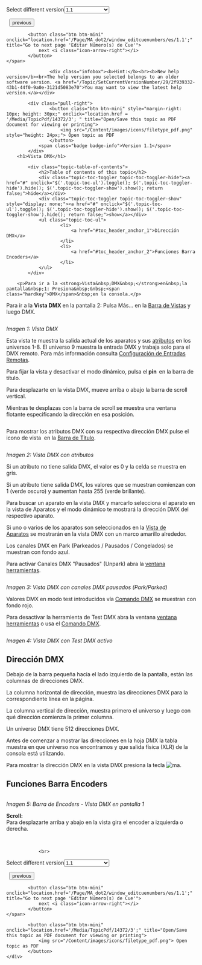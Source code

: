 
<div class="topic-navigation">

<div class="pull-right">
	<span class="pull-left">


<div class="pull-left">
<form action="/Topic/SetCurrentVersionNumber" class="form-inline" id="frmTagSelector" method="post">	<span class="form-mini">
		<div class="input-prepend"><span class="add-on">Select different version</span><select autocomplete="off" id="versionNumberId" name="versionNumberId" onchange="$(this).closest('#frmTagSelector').submit();" style="width: 120px;"><option value="">- latest -</option>
<option selected="selected" value="3">1.1</option>
<option value="7">1.2</option>
<option value="12">1.3</option>
<option value="16">1.5</option>
<option value="29">1.9</option>
</select></div>
		<input data-val="true" data-val-number="The field Int32 must be a number." data-val-required="The Int32 field is required." id="ProductId" name="ProductId" type="hidden" value="7">
		<input id="CurrentGuid" name="CurrentGuid" type="hidden" value="2f939332-43b1-44f0-9a0e-3121d5083e70">
	</span>
</form></div>&nbsp;	</span>
	<span class="pull-right" style="white-space: nowrap;">
			<button class="btn btn-mini" onclick="location.href='/Page/MA_dot2/ViewItem_Dimmer/es/1.1'; " title="Go to previous page 'Tipo de Preset Dimmer'">
				<i class="icon-arrow-left"></i> previous
			</button>

			<button class="btn btn-mini" onclick="location.href='/Page/MA_dot2/window_editcuenumbers/es/1.1';" title="Go to next page 'Editar Número(s) de Cue'">
				next <i class="icon-arrow-right"></i> 
			</button>
	</span>
</div>
<div class="clear-fix" style="margin-bottom: 10px"></div>
</div>

					<div class="infobox"><b>Hint:</b><br><b>New help version</b><br>The help version you selected belongs to an older software version. <a href="/Topic/SetCurrentVersionNumber/29/2f939332-43b1-44f0-9a0e-3121d5083e70">You may want to view the latest help version.</a></div>

			<div class="pull-right">
					<button class="btn btn-mini" style="margin-right: 10px; height: 30px;" onclick="location.href = '/Media/TopicPdf/14372/3'; " title="Open/Save this topic as PDF document for viewing or printing">
						<img src="/Content/images/icons/filetype_pdf.png" style="height: 24px;"> Open topic as PDF
					</button>
				<span class="badge badge-info">Version 1.1</span>
			</div>
		<h1>Vista DMX</h1>

			<div class="topic-table-of-contents">
				<h2>Table of contents of this topic</h2>
				<div class="topic-toc-toggler topic-toc-toggler-hide"><a href="#" onclick="$('.topic-toc-ul').toggle(); $('.topic-toc-toggler-hide').hide(); $('.topic-toc-toggler-show').show(); return false;">hide</a></div>
				<div class="topic-toc-toggler topic-toc-toggler-show" style="display: none;"><a href="#" onclick="$('.topic-toc-ul').toggle(); $('.topic-toc-toggler-hide').show(); $('.topic-toc-toggler-show').hide(); return false;">show</a></div>
				<ul class="topic-toc-ul">
						<li>
							<a href="#toc_header_anchor_1">Dirección DMX</a>
						</li>
						<li>
							<a href="#toc_header_anchor_2">Funciones Barra Encoders</a>
						</li>
				</ul>
			</div>

		<p>Para ir a la <strong>Vista&nbsp;DMX&nbsp;</strong>en&nbsp;la pantalla&nbsp;1: Presiona&nbsp;&nbsp;<span class="hardkey">DMX</span>&nbsp;en la consola.</p>

<p>Para ir a la&nbsp;<strong>Vista&nbsp;DMX&nbsp;</strong>en&nbsp;la&nbsp;pantalla 2: Pulsa&nbsp;<span class="softkey">Más...</span>&nbsp;en la&nbsp;<a href="/Topic/aeb06b87-4def-4d5c-8ccd-fce24793de63">Barra de Vistas</a>&nbsp;y luego&nbsp;<span class="softkey">DMX</span>.</p>

<p><img alt="" src="/Media/Image/Dot2_ViewsandWindows_DMXView02_1-0.PNG"></p>

<p><em>Imagen 1: Vista DMX</em></p>

<p>Esta vista te muestra la salida actual de los aparatos y sus&nbsp;<a href="/Topic/bb882594-fcad-4b4a-b6c7-4ab7a20b088e">atributos</a>&nbsp;en los universos 1-8. El universo 9 muestra la entrada DMX y trabaja solo para el DMX remoto. Para más información consulta&nbsp;<a href="/Topic/abf8c6b2-dcd4-4f27-8381-8defa74eec66">Configuración de Entradas Remotas</a>.</p>

<p>Para fijar la vista y desactivar el modo dinámico, pulsa el<strong> pin <img alt="" src="/Media/Image/Dot2_ViewsandWindows_ControlElements_TitleBar04_1-0.PNG">&nbsp;</strong>en la barra de título.</p>

<p>Para desplazarte en la vista DMX, mueve arriba o abajo la barra de scroll vertical.</p>

<p>Mientras te desplazas con la barra de scroll&nbsp;se muestra una ventana flotante especificando la dirección en esa posición.</p>

<p><img alt="" src="/Media/Image/Dot2_ViewsandWindows_DMXView03_1-0.PNG"></p>

<p>Para mostrar los atributos DMX con su respectiva dirección DMX pulse el icono de vista&nbsp;<img alt="" src="/Media/Image/Dot2_ViewsandWindows_ControlElements_TitleBar06_1-0.PNG">&nbsp;en la&nbsp;<a href="/Topic/a9e3dcd7-1fb1-4dab-8e42-03f9e0de3e99">Barra de Título</a>.</p>

<p><img alt="" src="/Media/Image/Dot2_ViewsandWindows_DMXView04_1-0.PNG"></p>

<p><em>Imagen 2: Vista DMX con atributos</em></p>

<p>Si un atributo no tiene salida DMX, el valor es 0 y la celda se muestra en gris.</p>

<p>Si un atributo tiene salida DMX, los valores que se muestran comienzan con 1&nbsp;(verde oscuro) y aumentan hasta 255&nbsp;(verde brillante).</p>

<p>Para buscar un aparato en la vista DMX y marcarlo selecciona el aparato en la vista de Aparatos y el modo dinámico te mostrará la dirección DMX del respectivo aparato.</p>

<p>Si uno o varios de los aparatos son seleccionados en la <a href="/Topic/989f0b88-de3d-4818-8c0b-a69fa90b2106">Vista de Aparatos</a>&nbsp;se mostrarán en la vista DMX con un marco amarillo alrededor.</p>

<p>Los canales DMX&nbsp;en&nbsp;Park (Parkeados / Pausados / Congelados) se muestran con fondo azul.</p>

<div class="tip">Para activar Canales DMX "Pausados" (Unpark) abra la&nbsp;<a href="/Topic/e5c9bd78-bb42-4cb3-aa88-a844659b59cc">ventana herramientas</a>.</div>

<p><img alt="" src="/Media/Image/Dot2_ViewsandWindows_DMXView05_1-0.PNG"></p>

<p><em>Imagen 3: Vista DMX con canales DMX pausados (Park/Parked)</em></p>

<p>Valores DMX en modo test introducidos vía <a href="/Topic/21a9d724-8140-4731-a7f0-2b7c66ac8bb1">Comando DMX</a>&nbsp;se muestran con fondo rojo.</p>

<div class="tip">Para desactivar la herramienta de Test DMX abra la ventana&nbsp;<a href="/Topic/e5c9bd78-bb42-4cb3-aa88-a844659b59cc">ventana herramientas</a>&nbsp;o usa el&nbsp;<a href="/Topic/21a9d724-8140-4731-a7f0-2b7c66ac8bb1">Comando DMX</a>.</div>

<p><img alt="" src="/Media/Image/Dot2_ViewsandWindows_DMXView06_1-0.PNG"></p>

<p><em>Imagen 4: Vista DMX con Test DMX activo</em></p>

<a name="toc_header_anchor_1" id="toc_header_anchor_1" class="topic-toc-item"></a><h2>Dirección DMX</h2>

<p>Debajo de la barra pequeña hacia el lado izquierdo de la pantalla, están las columnas de direcciones DMX.</p>

<p>La columna horizontal de dirección, muestra las direcciones DMX para la correspondiente línea en la página.</p>

<p>La columna vertical de dirección, muestra primero el universo y luego con qué dirección comienza la primer columna.&nbsp;</p>

<p>Un universo DMX tiene 512 direcciones DMX.</p>

<p>Antes de comenzar a mostrar las direcciones en la hoja DMX la tabla muestra en que universo nos encontramos y que salida física (XLR) de la consola está utilizando.</p>

<p>Para mostrar la dirección DMX en la vista DMX presiona la tecla&nbsp;<span class="hardkey"><img alt="ma" src="/Media/Mlg/ma.png"></span>.</p>

<a name="toc_header_anchor_2" id="toc_header_anchor_2" class="topic-toc-item"></a><h2>Funciones Barra Encoders</h2>

<p><img alt="" src="/Media/Image/Dot2_ViewsandWindows_DMXView01_1-0.PNG"></p>

<p><em>Imagen 5: Barra de Encoders&nbsp;- Vista DMX en pantalla 1</em></p>

<p><strong>Scroll:</strong><br>
Para desplazarte arriba y abajo en la vista gira el encoder a izquierda o derecha.</p>

<p>&nbsp;</p>


				<br>
<div class="topic-navigation">

<div class="pull-right">
	<span class="pull-left">


<div class="pull-left">
<form action="/Topic/SetCurrentVersionNumber" class="form-inline" id="frmTagSelector" method="post">	<span class="form-mini">
		<div class="input-prepend"><span class="add-on">Select different version</span><select autocomplete="off" id="versionNumberId" name="versionNumberId" onchange="$(this).closest('#frmTagSelector').submit();" style="width: 120px;"><option value="">- latest -</option>
<option selected="selected" value="3">1.1</option>
<option value="7">1.2</option>
<option value="12">1.3</option>
<option value="16">1.5</option>
<option value="29">1.9</option>
</select></div>
		<input data-val="true" data-val-number="The field Int32 must be a number." data-val-required="The Int32 field is required." id="ProductId" name="ProductId" type="hidden" value="7">
		<input id="CurrentGuid" name="CurrentGuid" type="hidden" value="2f939332-43b1-44f0-9a0e-3121d5083e70">
	</span>
</form></div>&nbsp;	</span>
	<span class="pull-right" style="white-space: nowrap;">
			<button class="btn btn-mini" onclick="location.href='/Page/MA_dot2/ViewItem_Dimmer/es/1.1'; " title="Go to previous page 'Tipo de Preset Dimmer'">
				<i class="icon-arrow-left"></i> previous
			</button>

			<button class="btn btn-mini" onclick="location.href='/Page/MA_dot2/window_editcuenumbers/es/1.1';" title="Go to next page 'Editar Número(s) de Cue'">
				next <i class="icon-arrow-right"></i> 
			</button>
	</span>
</div>
	<div class="clear-fix"></div>
	<div class="pull-right">
	
			<button class="btn btn-mini" onclick="location.href='/Media/TopicPdf/14372/3';" title="Open/Save this topic as PDF document for viewing or printing">
				<img src="/Content/images/icons/filetype_pdf.png"> Open topic as PDF
			</button>
	</div>
<div class="clear-fix" style="margin-bottom: 10px"></div>
</div>

	